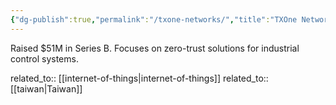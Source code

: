 ```yaml
---
{"dg-publish":true,"permalink":"/txone-networks/","title":"TXOne Networks"}
---
```



Raised $51M in Series B. Focuses on zero-trust solutions for industrial control systems.

related_to:: [[internet-of-things\|internet-of-things]]
related_to:: [[taiwan\|Taiwan]]
